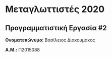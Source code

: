 # Μεταγλωττιστές 2020
## Προγραμματιστική Εργασία #2

**Ονοματεπώνυμο:** Βασίλειος Διακουμάκος

**Α.Μ.:** Π2015088

